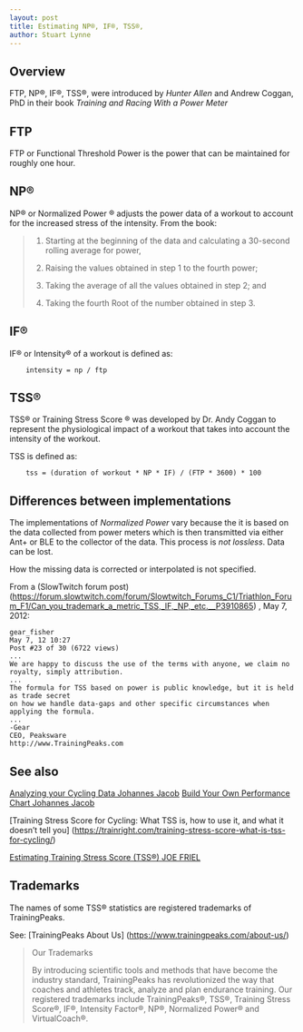 ```yaml
---
layout: post
title: Estimating NP®, IF®, TSS®, 
author: Stuart Lynne
---
```

## Overview

FTP, NP®, IF®, TSS®, were introduced by *Hunter Allen* and Andrew Coggan, PhD in their book 
*Training and Racing With a Power Meter*

## FTP
FTP or Functional Threshold Power is the power that can be maintained for roughly one hour.

## NP®
NP® or Normalized Power ® adjusts the power data of a workout to account for the increased stress
of the intensity. From the book:

> 1. Starting at the beginning of the data and calculating a 30-second rolling average for power,
>
> 2. Raising the values obtained in step 1 to the fourth power;
>
> 3. Taking the average of all the values obtained in step 2; and
>
> 4. Taking the fourth Root of the number obtained in step 3.

##  IF®
IF® or Intensity® of a workout is defined as:

```
    intensity = np / ftp
```

## TSS® 
TSS® or Training Stress Score ® was developed by Dr. Andy Coggan to represent
the physiological impact of a workout that takes into account the intensity of the workout.

TSS is defined as:
```
    tss = (duration of workout * NP * IF) / (FTP * 3600) * 100
```

## Differences between implementations

The implementations of *Normalized Power* vary because the it is based on the data collected from
power meters which is then transmitted via either Ant+ or BLE to the collector of the data. This process
is *not lossless*. Data can be lost. 

How the missing data is corrected or interpolated is not specified.

From a (SlowTwitch forum post)
(https://forum.slowtwitch.com/forum/Slowtwitch_Forums_C1/Triathlon_Forum_F1/Can_you_trademark_a_metric_TSS,_IF,_NP,_etc.__P3910865)
, May 7, 2012:
```
gear_fisher
May 7, 12 10:27
Post #23 of 30 (6722 views)
...
We are happy to discuss the use of the terms with anyone, we claim no royalty, simply attribution. 
...
The formula for TSS based on power is public knowledge, but it is held as trade secret 
on how we handle data-gaps and other specific circumstances when applying the formula. 
...
-Gear
CEO, Peaksware
http://www.TrainingPeaks.com
```

## See also

[Analyzing your Cycling Data Johannes Jacob](http://johannesjacob.com/analyze-your-cycling-data-python/)
[Build Your Own Performance Chart Johannes Jacob](http://johannesjacob.com/2019/03/20/build-your-own-performance-management-chart-python/)

[Training Stress Score for Cycling: What TSS is, how to use it, and what it doesn’t tell you]
(https://trainright.com/training-stress-score-what-is-tss-for-cycling/)

[Estimating Training Stress Score (TSS®) JOE FRIEL](https://www.trainingpeaks.com/learn/articles/estimating-training-stress-score-tss/)


## Trademarks

The names of some TSS® statistics are registered trademarks of TrainingPeaks.

See: [TrainingPeaks About Us] (https://www.trainingpeaks.com/about-us/)

> Our Trademarks
> 
> By introducing scientific tools and methods that have become the industry standard, 
> TrainingPeaks has revolutionized the way that coaches and athletes track, analyze 
> and plan endurance training. Our registered trademarks include 
> TrainingPeaks®, TSS®, Training Stress Score®, IF®, Intensity Factor®, NP®, Normalized Power® and VirtualCoach®.

